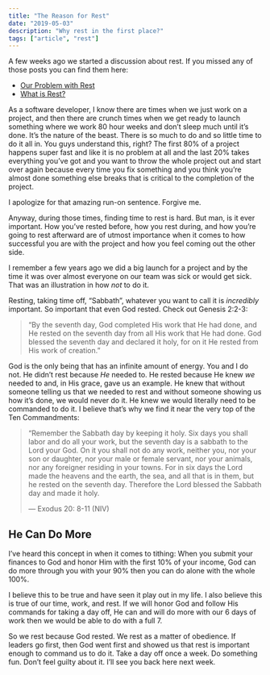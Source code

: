 ```yaml
---
title: "The Reason for Rest"
date: "2019-05-03"
description: "Why rest in the first place?"
tags: ["article", "rest"]
---
```


A few weeks ago we started a discussion about rest. If you missed any of those posts you can find them here:

- [Our Problem with Rest](https://www.richarddubay.com/2019/04/12/our-problem-with-rest/)
- [What is Rest?](https://www.richarddubay.com/2019/04/19/what-is-rest/)

As a software developer, I know there are times when we just work on a project, and then there are crunch times when we get ready to launch something where we work 80 hour weeks and don’t sleep much until it’s done. It’s the nature of the beast. There is so much to do and so little time to do it all in. You guys understand this, right? The first 80% of a project happens super fast and like it is no problem at all and the last 20% takes everything you’ve got and you want to throw the whole project out and start over again because every time you fix something and you think you’re almost done something else breaks that is critical to the completion of the project.

I apologize for that amazing run-on sentence. Forgive me.

Anyway, during those times, finding time to rest is hard. But man, is it ever important. How you’ve rested before, how you rest during, and how you’re going to rest afterward are of utmost importance when it comes to how successful you are with the project and how you feel coming out the other side.

I remember a few years ago we did a big launch for a project and by the time it was over almost everyone on our team was sick or would get sick. That was an illustration in how _not_ to do it.

Resting, taking time off, “Sabbath”, whatever you want to call it is _incredibly_ important. So important that even God rested. Check out Genesis 2:2-3:

> “By the seventh day, God completed His work that He had done, and He rested on the seventh day from all His work that He had done. God blessed the seventh day and declared it holy, for on it He rested from His work of creation.”

God is the only being that has an infinite amount of energy. You and I do not. He didn’t rest because _He_ needed to. He rested because He knew _we_ needed to and, in His grace, gave us an example. He knew that without someone telling us that we needed to rest and without someone showing us how it’s done, we would never do it. He knew we would literally need to be commanded to do it. I believe that’s why we find it near the very top of the Ten Commandments:

> “Remember the Sabbath day by keeping it holy. Six days you shall labor and do all your work, but the seventh day is a sabbath to the Lord your God. On it you shall not do any work, neither you, nor your son or daughter, nor your male or female servant, nor your animals, nor any foreigner residing in your towns. For in six days the Lord made the heavens and the earth, the sea, and all that is in them, but he rested on the seventh day. Therefore the Lord blessed the Sabbath day and made it holy.
>
> — Exodus 20: 8-11 (NIV)

## He Can Do More

I’ve heard this concept in when it comes to tithing: When you submit your finances to God and honor Him with the first 10% of your income, God can do more through you with your 90% then you can do alone with the whole 100%.

I believe this to be true and have seen it play out in my life. I also believe this is true of our time, work, and rest. If we will honor God and follow His commands for taking a day off, He can and will do more with our 6 days of work then we would be able to do with a full 7.

So we rest because God rested. We rest as a matter of obedience. If leaders go first, then God went first and showed us that rest is important enough to command us to do it. Take a day off once a week. Do something fun. Don’t feel guilty about it. I’ll see you back here next week.

